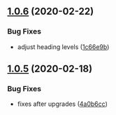 ## [1.0.6](https://github.com/dword-design/resolve-tagged-template/compare/v1.0.5...v1.0.6) (2020-02-22)


### Bug Fixes

* adjust heading levels ([1c66e9b](https://github.com/dword-design/resolve-tagged-template/commit/1c66e9bba496243e75944805395823f9b9a1b71c))

## [1.0.5](https://github.com/dword-design/resolve-tagged-template/compare/v1.0.4...v1.0.5) (2020-02-18)


### Bug Fixes

* fixes after upgrades ([4a0b6cc](https://github.com/dword-design/resolve-tagged-template/commit/4a0b6cc13b6b2b6558b6654fe2c19a0b9d2f2a7c))
